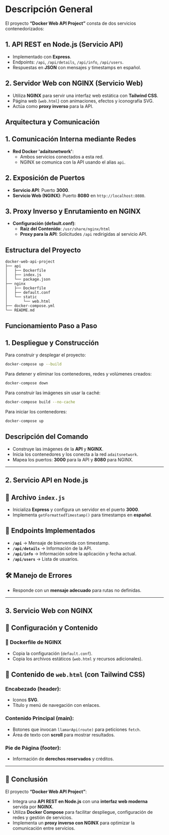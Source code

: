 # Descripción General

El proyecto **“Docker Web API Project”** consta de dos servicios contenedorizados:

## 1. API REST en Node.js (Servicio API)

- Implementado con **Express**.
- Endpoints: `/api`, `/api/details`, `/api/info`, `/api/users`.
- Respuestas en **JSON** con mensajes y timestamps en español.

## 2. Servidor Web con NGINX (Servicio Web)

- Utiliza **NGINX** para servir una interfaz web estática con **Tailwind CSS**.
- Página web (`web.html`) con animaciones, efectos y iconografía SVG.
- Actúa como **proxy inverso** para la API.

## Arquitectura y Comunicación

## 1. Comunicación Interna mediante Redes

- **Red Docker 'adaitsnetwork'**:
  - Ambos servicios conectados a esta red.
  - NGINX se comunica con la API usando el alias `api`.

## 2. Exposición de Puertos

- **Servicio API**: Puerto **3000**.
- **Servicio Web (NGINX)**: Puerto **8080** en `http://localhost:8080`.

## 3. Proxy Inverso y Enrutamiento en NGINX

- **Configuración (default.conf)**:
  - **Raíz del Contenido**: `/usr/share/nginx/html`
  - **Proxy para la API**: Solicitudes `/api` redirigidas al servicio API.

## Estructura del Proyecto

```plaintext
docker-web-api-project
├── api
│   ├── Dockerfile
│   ├── index.js
│   └── package.json
├── nginx
│   ├── Dockerfile
│   ├── default.conf
│   └── static
│       └── web.html
├── docker-compose.yml
└── README.md
```

## Funcionamiento Paso a Paso

## 1. Despliegue y Construcción

Para construir y desplegar el proyecto:

```sh
docker-compose up --build
```

Para detener y eliminar los contenedores, redes y volúmenes creados:

```sh
docker-compose down
```

Para construir las imágenes sin usar la caché:

```sh
docker-compose build --no-cache
```

Para iniciar los contenedores:

```sh
docker-compose up
```

## Descripción del Comando

- Construye las imágenes de la **API** y **NGINX**.
- Inicia los contenedores y los conecta a la red `adaitsnetwork`.
- Mapea los puertos: **3000** para la API y **8080** para NGINX.

---

## 2. Servicio API en Node.js

## 📌 Archivo `index.js`

- Inicializa **Express** y configura un servidor en el puerto **3000**.
- Implementa `getFormattedTimestamp()` para timestamps en **español**.

## 📌 Endpoints Implementados

- **`/api`** → Mensaje de bienvenida con timestamp.
- **`/api/details`** → Información de la API.
- **`/api/info`** → Información sobre la aplicación y fecha actual.
- **`/api/users`** → Lista de usuarios.

## 🛠️ Manejo de Errores

- Responde con un **mensaje adecuado** para rutas no definidas.

---

## 3. Servicio Web con NGINX

## 📌 Configuración y Contenido

### 🔹 **Dockerfile de NGINX**

- Copia la configuración (`default.conf`).
- Copia los archivos estáticos (`web.html` y recursos adicionales).

## 📌 Contenido de `web.html` (con Tailwind CSS)

### **Encabezado (header):**

- Iconos **SVG**.
- Título y menú de navegación con enlaces.

### **Contenido Principal (main):**

- Botones que invocan `llamarApi(route)` para peticiones `fetch`.
- Área de texto con **scroll** para mostrar resultados.

### **Pie de Página (footer):**

- Información de **derechos reservados** y créditos.

---

## 📌 Conclusión

El proyecto **“Docker Web API Project”**:

- Integra una **API REST en Node.js** con una **interfaz web moderna** servida por **NGINX**.
- Utiliza **Docker Compose** para facilitar despliegue, configuración de redes y gestión de servicios.
- Implementa un **proxy inverso con NGINX** para optimizar la comunicación entre servicios.
